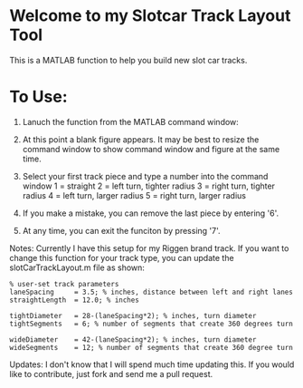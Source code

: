 Welcome to my Slotcar Track Layout Tool
========

This is a MATLAB function to help you build new slot car tracks.  

To Use:
=
1. Lanuch the function from the MATLAB command window:  
2. At this point a blank figure appears. It may be best to resize the command window to show command window and figure at the same time. 
3. Select your first track piece and type a number into the command window
    1 = straight
    2 = left turn, tighter radius
    3 = right turn, tighter radius
    4 = left turn, larger radius
    5 = right turn, larger radius

4. If you make a mistake, you can remove the last piece by entering '6'.
5. At any time, you can exit the funciton by pressing '7'.


Notes:
Currently I have this setup for my Riggen brand track. If you want to change this function for your track type, you can update the slotCarTrackLayout.m file as shown:

    % user-set track parameters
    laneSpacing     = 3.5; % inches, distance between left and right lanes
    straightLength  = 12.0; % inches

    tightDiameter   = 28-(laneSpacing*2); % inches, turn diameter
    tightSegments   = 6; % number of segments that create 360 degrees turn

    wideDiameter    = 42-(laneSpacing*2); % inches, turn diameter
    wideSegments    = 12; % number of segments that create 360 degree turn
    
Updates:
I don't know that I will spend much time updating this. If you would like to contribute, just fork and send me a pull request.

